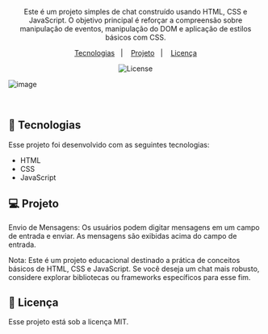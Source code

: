 <p align="center">
Este é um projeto simples de chat construído usando HTML, CSS e JavaScript. O objetivo principal é reforçar a compreensão sobre manipulação de eventos, manipulação do DOM e aplicação de estilos básicos com CSS.
</p>

<p align="center">
  <a href="#-tecnologias">Tecnologias</a>&nbsp;&nbsp;&nbsp;|&nbsp;&nbsp;&nbsp;
  <a href="#-projeto">Projeto</a>&nbsp;&nbsp;&nbsp;|&nbsp;&nbsp;&nbsp;
  <a href="#memo-licença">Licença</a>
</p>

<p align="center">
  <img alt="License" src="https://img.shields.io/static/v1?label=license&message=MIT&color=49AA26&labelColor=000000">
</p>

![image](https://github.com/a-paulaassuncao/chatSenac/assets/111024757/b57e9ad1-07ca-4450-8042-8e146bcf10de)

<br>

## 🚀 Tecnologias

Esse projeto foi desenvolvido com as seguintes tecnologias:

- HTML
- CSS
- JavaScript


## 💻 Projeto

Envio de Mensagens: 
Os usuários podem digitar mensagens em um campo de entrada e enviar. As mensagens são exibidas acima do campo de entrada.

Nota: Este é um projeto educacional destinado a prática de conceitos básicos de HTML, CSS e JavaScript. Se você deseja um chat mais robusto, considere explorar bibliotecas ou frameworks específicos para esse fim.

## 📝 Licença

Esse projeto está sob a licença MIT.

